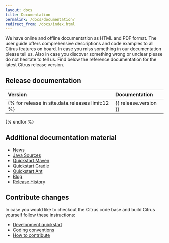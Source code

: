 ```yaml
---
layout: docs
title: Documentation
permalink: /docs/documentation/
redirect_from: /docs/index.html
---
```


We have online and offline documentation as HTML and PDF format. The user guide offers comprehensive descriptions and 
code examples to all Citrus features on board. In case you miss something in our documentation please tell us. Also 
in case you discover something wrong or unclear please do not hesitate to tell us. Find below the reference documentation 
for the latest Citrus release version.

## Release documentation

| Version | Documentation |
|:--------|:------|
{% for release in site.data.releases limit:12 %}| {{ release.version }} | [HTML](/citrus/reference/{% if release.tag != "latest" %}{{ release.version }}/{% endif %}html/index.html) \| [PDF](/citrus/reference/{% if release.tag != "latest" %}{{ release.version }}/{% endif %}pdf/citrus-reference{% if release.tag != "latest" %}-{{ release.version }}{% endif %}.pdf) |
{% endfor %}

## Additional documentation material

- [News](/news)
- [Java Sources](https://github.com/citrusframework/citrus)
- [Quickstart Maven](/docs/setup-maven)
- [Quickstart Gradle](/docs/setup-gradle)
- [Quickstart Ant](/docs/setup-ant)
- [Blog](https://labs.consol.de/tags/citrus)
- [Release History](/docs/history/)


## Contribute changes

In case you would like to checkout the Citrus code base and build Citrus yourself follow these instructions:

- [Development quickstart](/docs/development)
- [Coding conventions](/docs/conventions)
- [How to contribute](/docs/contribute)

